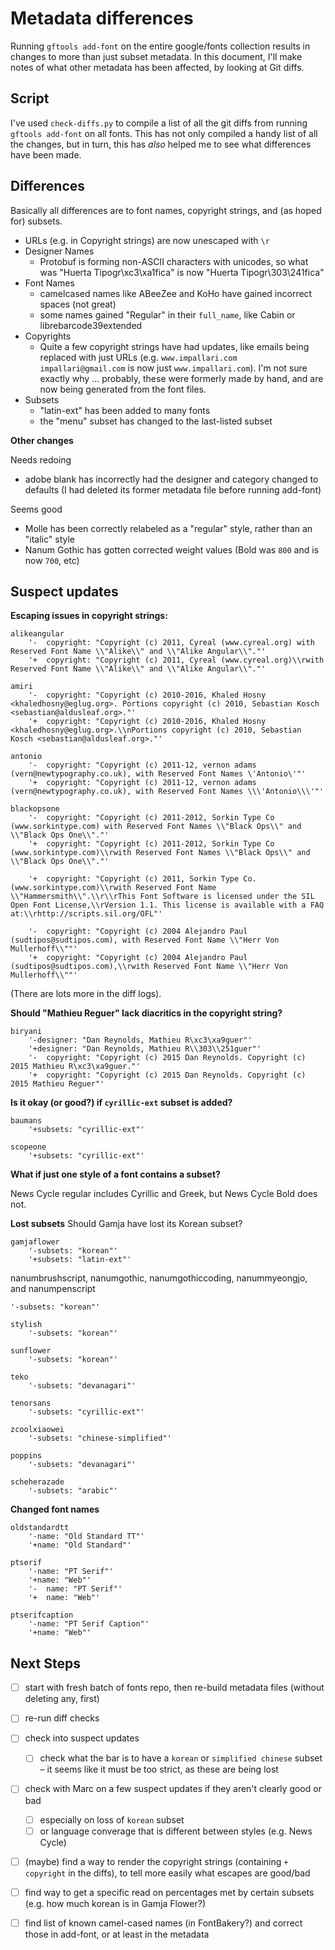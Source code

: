 # Metadata differences

Running `gftools add-font` on the entire google/fonts collection results in changes to more than just subset metadata. In this document, I'll make notes of what other metadata has been affected, by looking at Git diffs.

## Script

I've used `check-diffs.py` to compile a list of all the git diffs from running `gftools add-font` on all fonts. This has not only compiled a handy list of all the changes, but in turn, this has *also* helped me to see what differences have been made.

## Differences

Basically all differences are to font names, copyright strings, and (as hoped for) subsets.

- URLs (e.g. in Copyright strings) are now unescaped with `\r`
- Designer Names
  - Protobuf is forming non-ASCII characters with unicodes, so what was "Huerta Tipogr\xc3\xa1fica" is now "Huerta Tipogr\\303\\241fica"
- Font Names
  - camelcased names like ABeeZee and KoHo have gained incorrect spaces (not great)
  - some names gained "Regular" in their `full_name`, like Cabin or librebarcode39extended
- Copyrights
  - Quite a few copyright strings have had updates, like emails being replaced with just URLs (e.g. `www.impallari.com impallari@gmail.com` is now just `www.impallari.com`). I'm not sure exactly why ... probably, these were formerly made by hand, and are now being generated from the font files. 
- Subsets
  - "latin-ext" has been added to many fonts
  - the "menu" subset has changed to the last-listed subset

**Other changes**

Needs redoing
  - adobe blank has incorrectly had the designer and category changed to defaults (I had deleted its former metadata file before running add-font)

Seems good
- Molle has been correctly relabeled as a "regular" style, rather than an "italic" style
- Nanum Gothic has gotten corrected weight values (Bold was `800` and is now `700`, etc)

## Suspect updates

**Escaping issues in copyright strings:**
```
alikeangular
    '-  copyright: "Copyright (c) 2011, Cyreal (www.cyreal.org) with Reserved Font Name \\"Alike\\" and \\"Alike Angular\\"."'
    '+  copyright: "Copyright (c) 2011, Cyreal (www.cyreal.org)\\rwith Reserved Font Name \\"Alike\\" and \\"Alike Angular\\"."'
```

```
amiri
    '-  copyright: "Copyright (c) 2010-2016, Khaled Hosny <khaledhosny@eglug.org>. Portions copyright (c) 2010, Sebastian Kosch <sebastian@aldusleaf.org>."'
    '+  copyright: "Copyright (c) 2010-2016, Khaled Hosny <khaledhosny@eglug.org>.\\nPortions copyright (c) 2010, Sebastian Kosch <sebastian@aldusleaf.org>."'
```

```
antonio
    '-  copyright: "Copyright (c) 2011-12, vernon adams (vern@newtypography.co.uk), with Reserved Font Names \'Antonio\'"'
    '+  copyright: "Copyright (c) 2011-12, vernon adams (vern@newtypography.co.uk), with Reserved Font Names \\\'Antonio\\\'"'
```

```
blackopsone
    '-  copyright: "Copyright (c) 2011-2012, Sorkin Type Co (www.sorkintype.com) with Reserved Font Names \\"Black Ops\\" and \\"Black Ops One\\"."'
    '+  copyright: "Copyright (c) 2011-2012, Sorkin Type Co (www.sorkintype.com)\\rwith Reserved Font Names \\"Black Ops\\" and \\"Black Ops One\\"."'
```

```
    '+  copyright: "Copyright (c) 2011, Sorkin Type Co. (www.sorkintype.com)\\rwith Reserved Font Name \\"Hammersmith\\".\\r\\rThis Font Software is licensed under the SIL Open Font License,\\rVersion 1.1. This license is available with a FAQ at:\\rhttp://scripts.sil.org/OFL"'
```

```
    '-  copyright: "Copyright (c) 2004 Alejandro Paul (sudtipos@sudtipos.com), with Reserved Font Name \\"Herr Von Mullerhoff\\""'
    '+  copyright: "Copyright (c) 2004 Alejandro Paul (sudtipos@sudtipos.com),\\rwith Reserved Font Name \\"Herr Von Mullerhoff\\""'
```

(There are lots more in the diff logs).

**Should "Mathieu Reguer" lack diacritics in the copyright string?**

```
biryani
    '-designer: "Dan Reynolds, Mathieu R\xc3\xa9guer"'
    '+designer: "Dan Reynolds, Mathieu R\\303\\251guer"'
    '-  copyright: "Copyright (c) 2015 Dan Reynolds. Copyright (c) 2015 Mathieu R\xc3\xa9guer."'
    '+  copyright: "Copyright (c) 2015 Dan Reynolds. Copyright (c) 2015 Mathieu Reguer"'
```



**Is it okay (or good?) if `cyrillic-ext` subset is added?**
```
baumans
    '+subsets: "cyrillic-ext"'
```

```
scopeone
    '+subsets: "cyrillic-ext"'
```

**What if just one style of a font contains a subset?**

News Cycle regular includes Cyrillic and Greek, but News Cycle Bold does not.

**Lost subsets**
Should Gamja have lost its Korean subset?
```
gamjaflower
    '-subsets: "korean"'
    '+subsets: "latin-ext"'
```
nanumbrushscript, nanumgothic, nanumgothiccoding, nanummyeongjo, and nanumpenscript
```
'-subsets: "korean"'
```
```
stylish
    '-subsets: "korean"'
```
```
sunflower
    '-subsets: "korean"'
```
```
teko
    '-subsets: "devanagari"'
```

```
tenorsans
    '-subsets: "cyrillic-ext"'
```

```
zcoolxiaowei
    '-subsets: "chinese-simplified"'
```


```
poppins
    '-subsets: "devanagari"'
```

```
scheherazade
    '-subsets: "arabic"'
```

**Changed font names**

```
oldstandardtt
    '-name: "Old Standard TT"'
    '+name: "Old Standard"'
```

```
ptserif
    '-name: "PT Serif"'
    '+name: "Web"'
    '-  name: "PT Serif"'
    '+  name: "Web"'
```

```
ptserifcaption
    '-name: "PT Serif Caption"'
    '+name: "Web"'
```

## Next Steps
- [ ] start with fresh batch of fonts repo, then re-build metadata files (without deleting any, first)
- [ ] re-run diff checks
- [ ] check into suspect updates
  - [ ] check what the bar is to have a `korean` or `simplified chinese` subset – it seems like it must be too strict, as these are being lost
- [ ] check with Marc on a few suspect updates if they aren't clearly good or bad
  - [ ] especially on loss of `korean` subset
  - [ ] or language converage that is different between styles (e.g. News Cycle)
- [ ] (maybe) find a way to render the copyright strings (containing `+  copyright` in the diffs), to tell more easily what escapes are good/bad
- [ ] find way to get a specific read on percentages met by certain subsets (e.g. how much korean is in Gamja Flower?)
- [ ] find list of known camel-cased names (in FontBakery?) and correct those in add-font, or at least in the metadata

